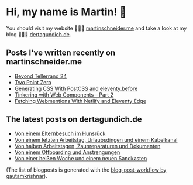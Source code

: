 # Hi, my name is Martin! 👋 
You should visit my website 👨🏼‍💻  [martinschneider.me](https://martinschneider.me) and take a look at my blog 🤷🏼‍♂️ [dertagundich.de](https://www.dertagundich.de).

## Posts I've written recently on martinschneider.me
<!-- MSME-POST-LIST:START -->
- [Beyond Tellerrand 24](https://martinschneider.me/articles/beyond-tellerrand-24/)
- [Two Point Zero](https://martinschneider.me/articles/two-point-zero/)
- [Generating CSS With PostCSS and eleventy.before](https://martinschneider.me/articles/generating-css-with-postcss-and-eleventy-before/)
- [Tinkering with Web Components – Part 2](https://martinschneider.me/articles/tinkering-with-web-components-part-2/)
- [Fetching Webmentions With Netlify and Eleventy Edge](https://martinschneider.me/articles/fetching-webmentions-with-netlify-and-eleventy-edge/)
<!-- MSME-POST-LIST:END -->

## The latest posts on dertagundich.de
<!-- DTUI-POST-LIST:START -->
- [Von einem Elternbesuch im Hunsrück](https://www.dertagundich.de/2025/07/von-einem-elternbesuch-im-hunsruck)
- [Von einem letzten Arbeitstag, Urlaubsdingen und einem Kabelkanal](https://www.dertagundich.de/2025/07/von-einem-letzten-arbeitstag-urlaubsdingen-und-einem-kabelkanal)
- [Von halben Arbeitstagen, Zaunreparaturen und Dokumenten](https://www.dertagundich.de/2025/07/von-halben-arbeitstagen-zaunreparaturen-und-dokumenten)
- [Von einem Offboarding und Anstrengungen](https://www.dertagundich.de/2025/07/von-einem-offboarding-und-anstrengungen)
- [Von einer heißen Woche und einem neuen Sandkasten](https://www.dertagundich.de/2025/07/von-einer-heissen-woche-und-einem-neuen-sandkasten)
<!-- DTUI-POST-LIST:END -->

(The list of blogposts is generated with the [blog-post-workflow by gautamkrishnar](https://github.com/gautamkrishnar/blog-post-workflow)).
